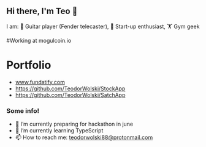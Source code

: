 ## Hi there, I'm Teo 👋

I am:
🎸 Guitar player (Fender telecaster),
🧪 Start-up enthusiast,
🏋️  Gym geek

#Working at mogulcoin.io

# Portfolio
- www.fundatify.com
- https://github.com/TeodorWolski/StockApp
- https://github.com/TeodorWolski/SatchApp

### Some info!

- 🔭 I’m currently preparing for hackathon in june
- 🌱 I’m currently learning TypeScript
- 📫 How to reach me: teodorwolski88@protonmail.com
